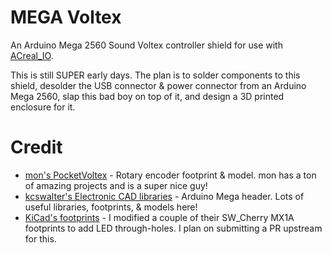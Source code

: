 # MEGA Voltex
An Arduino Mega 2560 Sound Voltex controller shield for use with [ACreal_IO](https://github.com/Nadeflore/ACreal_IO).

This is still SUPER early days. The plan is to solder components to this shield, desolder the USB connector & power connector from an Arduino Mega 2560, slap this bad boy on top of it, and design a 3D printed enclosure for it.

# Credit
- [mon's PocketVoltex](https://github.com/mon/PocketVoltex) - Rotary encoder footprint & model. mon has a ton of amazing projects and is a super nice guy!
- [kcswalter's Electronic CAD libraries](http://smisioto.no-ip.org/elettronica/kicad/kicad-en.htm) - Arduino Mega header. Lots of useful libraries, footprints, & models here!
- [KiCad's footprints](https://github.com/KiCad/kicad-footprints) - I modified a couple of their SW_Cherry MX1A footprints to add LED through-holes. I plan on submitting a PR upstream for this.
